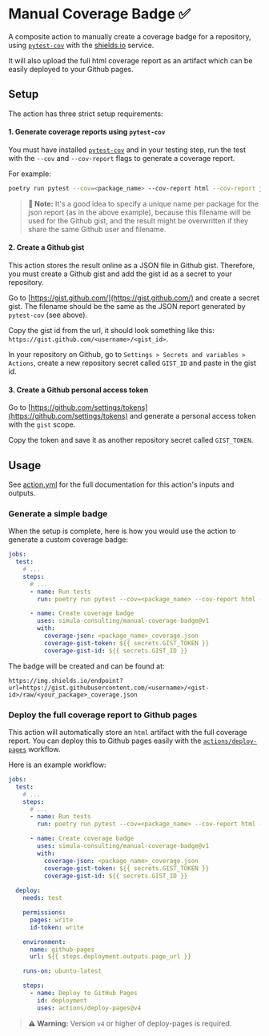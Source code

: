 # Manual Coverage Badge ✅
A composite action to manually create a coverage badge for a repository, using [`pytest-cov`](https://pytest-cov.readthedocs.io/en/latest/readme.html) with the [shields.io](https://shields.io/) service.

It will also upload the full html coverage report as an artifact which can be easily deployed to your Github pages.

## Setup
The action has three strict setup requirements:

#### 1. Generate coverage reports using `pytest-cov`
You must have installed [`pytest-cov`](https://pytest-cov.readthedocs.io/en/latest/readme.html) and in your testing step, run the test with the `--cov` and `--cov-report` flags to generate a coverage report.

For example:
```bash
poetry run pytest --cov=<package_name> --cov-report html --cov-report json:<package_name>_coverage.json
```
> **📝 Note:** It's a good idea to specify a unique name per package for the json report (as in the above example), because this filename will be used for the Github gist, and the result might be overwritten if they share the same Github user and filename.

#### 2. Create a Github gist
This action stores the result online as a JSON file in Github gist. Therefore, you must create a Github gist and add the gist id as a secret to your repository.

Go to [https://gist.github.com/](https://gist.github.com/) and create a secret gist. The filename should be the same as the JSON report generated by `pytest-cov` (see above).

Copy the gist id from the url, it should look something like this: `https://gist.github.com/<username>/<gist_id>`.

In your repository on Github, go to `Settings > Secrets and variables > Actions`, create a new repository secret called `GIST_ID` and paste in the gist id.

#### 3. Create a Github personal access token
Go to [https://github.com/settings/tokens](https://github.com/settings/tokens) and generate a personal access token with the `gist` scope. 

Copy the token and save it as another repository secret called `GIST_TOKEN`.

## Usage
See [action.yml](action.yml) for the full documentation for this action's inputs and outputs.

### Generate a simple badge
When the setup is complete, here is how you would use the action to generate a custom coverage badge:

```yaml
jobs:
  test:
    # ...
    steps:
      # ...
      - name: Run tests
        run: poetry run pytest --cov=<package_name> --cov-report html --cov-report json:<package_name>_coverage.json

      - name: Create coverage badge
        uses: simula-consulting/manual-coverage-badge@v1
        with:
          coverage-json: <package_name>_coverage.json
          coverage-gist-token: ${{ secrets.GIST_TOKEN }}
          coverage-gist-id: ${{ secrets.GIST_ID }}
```

The badge will be created and can be found at:
```
https://img.shields.io/endpoint?url=https://gist.githubusercontent.com/<username>/<gist-id>/raw/<your_package>_coverage.json
```

### Deploy the full coverage report to Github pages
This action will automatically store an `html` artifact with the full coverage report. You can deploy this to Github pages easily with the [`actions/deploy-pages`](https://github.com/actions/deploy-pages) workflow.

Here is an example workflow:
```yaml
jobs:
  test:
    # ...
    steps:
      # ...
      - name: Run tests
        run: poetry run pytest --cov=<package_name> --cov-report html --cov-report json:<package_name>_coverage.json

      - name: Create coverage badge
        uses: simula-consulting/manual-coverage-badge@v1
        with:
          coverage-json: <package_name>_coverage.json
          coverage-gist-token: ${{ secrets.GIST_TOKEN }}
          coverage-gist-id: ${{ secrets.GIST_ID }}
  
  deploy:
    needs: test

    permissions:
      pages: write
      id-token: write

    environment:
      name: github-pages
      url: ${{ steps.deployment.outputs.page_url }}

    runs-on: ubuntu-latest

    steps:
      - name: Deploy to GitHub Pages
        id: deployment
        uses: actions/deploy-pages@v4
```

> **⚠️ Warning:** Version `v4` or higher of deploy-pages is required.
